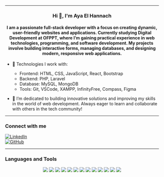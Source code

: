    ---

<h3 align="center"> Hi 👋, I'm Aya El Hannach  </h3>
<h4 align="center">
I am a passionate full-stack developer with a focus on creating dynamic, user-friendly websites and applications. Currently studying Digital Development at OFPPT, where I’m gaining practical experience in web technologies, programming, and software development. My projects involve building interactive forms, managing databases, and designing modern, responsive web applications.
</h4>

- 🔧 Technologies I work with:

  - Frontend: HTML, CSS, JavaScript, React, Bootstrap
  - Backend: PHP, Laravel
  - Database: MySQL, MongoDB
  - Tools: Git, VSCode, XAMPP, InfinityFree, Compass, Figma

- 🌱 I’m dedicated to building innovative solutions and improving my skills in the world of web development. Always eager to learn and collaborate with others in the tech community!

---

### Connect with me  
[![LinkedIn](https://img.shields.io/badge/LinkedIn-%230077B5.svg?style=for-the-badge&logo=linkedin&logoColor=white)](www.linkedin.com/in/ayaelhannach)  
[![GitHub](https://img.shields.io/badge/GitHub-%23121011.svg?style=for-the-badge&logo=github&logoColor=white)](https://github.com/ayaelhannach)  


---

### Languages and Tools

<p align="center">
  <img src="https://img.shields.io/badge/-HTML5-E34F26?style=flat&logo=html5&logoColor=white" />
  <img src="https://img.shields.io/badge/-CSS3-1572B6?style=flat&logo=css3&logoColor=white" />
  <img src="https://img.shields.io/badge/-JavaScript-F7DF1E?style=flat&logo=javascript&logoColor=black" />
  <img src="https://img.shields.io/badge/-PHP-777BB4?style=flat&logo=php&logoColor=white" />
  <img src="https://img.shields.io/badge/-Laravel-FF2D20?style=flat&logo=laravel&logoColor=white" />
  <img src="https://img.shields.io/badge/-MySQL-4479A1?style=flat&logo=mysql&logoColor=white" />
  <img src="https://img.shields.io/badge/-MongoDB-47A248?style=flat&logo=mongodb&logoColor=white" />
  <img src="https://img.shields.io/badge/-React-61DAFB?style=flat&logo=react&logoColor=black" />
  <img src="https://img.shields.io/badge/-Git-F05032?style=flat&logo=git&logoColor=white" />
  <img src="https://img.shields.io/badge/-VSCode-007ACC?style=flat&logo=visual-studio-code&logoColor=white" />
  <img src="https://img.shields.io/badge/-XAMPP-FB7A24?style=flat&logo=xampp&logoColor=white" />
  <img src="https://img.shields.io/badge/-InfinityFree-FF7100?style=flat&logo=infinityfree&logoColor=white" />
  <img src="https://img.shields.io/badge/-Figma-F24E1E?style=flat&logo=figma&logoColor=white" />
</p>
